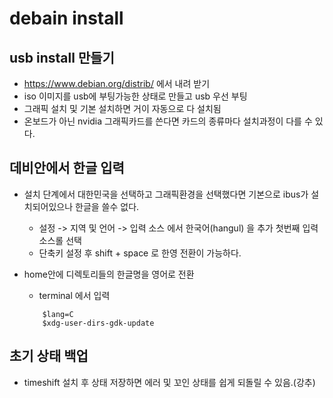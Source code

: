# debain install
## usb install 만들기
* https://www.debian.org/distrib/ 에서 내려 받기
* iso 이미지를 usb에 부팅가능한 상태로 만들고 usb 우선 부팅
* 그래픽 설치 및 기본 설치하면 거이 자동으로 다 설치됨
* 온보드가 아닌 nvidia 그래픽카드를 쓴다면 카드의 종류마다 설치과정이 다를 수 있다.

## 데비안에서 한글 입력
* 설치 단계에서 대한민국을 선택하고 그래픽환경을 선택했다면 기본으로 ibus가 설치되어있으나 한글을 쓸수 없다.
    - 설정 -> 지역 및 언어 -> 입력 소스 에서 한국어(hangul) 을 추가 첫번째 입력소스롤 선택
    - 단축키 설정 후 shift + space 로 한영 전환이 가능하다.

* home안에 디렉토리들의 한글명을 영어로 전환
    - terminal 에서 입력
    ```shell
        $lang=C
        $xdg-user-dirs-gdk-update
    ```

## 초기 상태 백업
* timeshift 설치 후 상태 저장하면 에러 및 꼬인 상태를 쉽게 되돌릴 수 있음.(강추)


